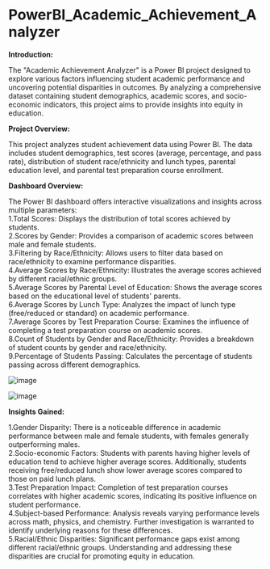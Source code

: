 # PowerBI_Academic_Achievement_Analyzer
**Introduction:**

The "Academic Achievement Analyzer" is a Power BI project designed to explore various factors influencing student academic performance and uncovering potential disparities in outcomes. By analyzing a comprehensive dataset containing student demographics, academic scores, and socio-economic indicators, this project aims to provide insights into equity in education.

**Project Overview:**

This project analyzes student achievement data using Power BI. The data includes student demographics, test scores (average, percentage, and pass rate), distribution of student race/ethnicity and lunch types, parental education level, and parental test preparation course enrollment.

**Dashboard Overview:**

The Power BI dashboard offers interactive visualizations and insights across multiple parameters:\
1.Total Scores: Displays the distribution of total scores achieved by students.\
2.Scores by Gender: Provides a comparison of academic scores between male and female students.\
3.Filtering by Race/Ethnicity: Allows users to filter data based on race/ethnicity to examine performance disparities.\
4.Average Scores by Race/Ethnicity: Illustrates the average scores achieved by different racial/ethnic groups.\
5.Average Scores by Parental Level of Education: Shows the average scores based on the educational level of students' parents.\
6.Average Scores by Lunch Type: Analyzes the impact of lunch type (free/reduced or standard) on academic performance.\
7.Average Scores by Test Preparation Course: Examines the influence of completing a test preparation course on academic scores.\
8.Count of Students by Gender and Race/Ethnicity: Provides a breakdown of student counts by gender and race/ethnicity.\
9.Percentage of Students Passing: Calculates the percentage of students passing across different demographics.




![image](https://github.com/Asthavithule24/PowerBI_Academic_Achievement_Analyzer/assets/157026150/2c0f941c-4068-4151-b89d-89b9e2f05bc1)





![image](https://github.com/Asthavithule24/PowerBI_Academic_Achievement_Analyzer/assets/157026150/1512c9d3-8ae7-4be9-9fdd-8d90b9f0055e)




**Insights Gained:**

1.Gender Disparity: There is a noticeable difference in academic performance between male and female students, with females generally outperforming males.\
2.Socio-economic Factors: Students with parents having higher levels of education tend to achieve higher average scores. Additionally, students receiving free/reduced lunch show lower average scores compared to those on paid lunch plans.\
3.Test Preparation Impact: Completion of test preparation courses correlates with higher academic scores, indicating its positive influence on student performance.\
4.Subject-based Performance: Analysis reveals varying performance levels across math, physics, and chemistry. Further investigation is warranted to identify underlying reasons for these differences.\
5.Racial/Ethnic Disparities: Significant performance gaps exist among different racial/ethnic groups. Understanding and addressing these disparities are crucial for promoting equity in education.
